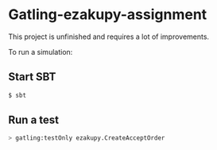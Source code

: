 Gatling-ezakupy-assignment
=========================

This project is unfinished and requires a lot of improvements.

To run a simulation:

Start SBT
---------
```bash
$ sbt
```

Run a test
-----------------------

```bash
> gatling:testOnly ezakupy.CreateAcceptOrder
```


